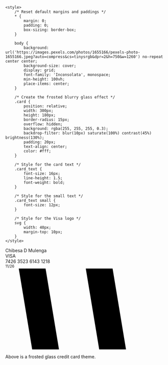 <html lang="en">
<head>
    <meta charset="UTF-8">
    <meta name="viewport" content="width=device-width, initial-scale=1.0">
    <title>Frosted Glass Credit Card</title>
    <!-- Import the Inconsolata font from Google Fonts -->
    <link rel="stylesheet" href="https://fonts.googleapis.com/css2?family=Inconsolata&display=swap">

    <style>
        /* Reset default margins and paddings */
        * {
            margin: 0;
            padding: 0;
            box-sizing: border-box;
        }

        body {
            background: url('https://images.pexels.com/photos/1655166/pexels-photo-1655166.jpeg?auto=compress&cs=tinysrgb&dpr=2&h=750&w=1260') no-repeat center center;
            background-size: cover;
            display: grid;
            font-family: 'Inconsolata', monospace;
            min-height: 100vh;
            place-items: center;
        }

        /* Create the frosted blurry glass effect */
        .card {
            position: relative;
            width: 300px;
            height: 180px;
            border-radius: 15px;
            overflow: hidden;
            background: rgba(255, 255, 255, 0.3);
            backdrop-filter: blur(10px) saturate(100%) contrast(45%) brightness(130%);
            padding: 20px;
            text-align: center;
            color: #fff;
        }

        /* Style for the card text */
        .card_text {
            font-size: 16px;
            line-height: 1.5;
            font-weight: bold;
        }

        /* Style for the small text */
        .card_text small {
            font-size: 12px;
        }

        /* Style for the Visa logo */
        svg {
            width: 40px;
            margin-top: 10px;
        }
    </style>
</head>
<body>
    <div class="card">
        <div class="card_text">
            Chibesa D Mulenga
            <br>
            VISA
            <br>
            7426 3523 6143 1218
            <br>
            <small>11/26</small>
        </div>
        <!-- Insert Visa logo here -->
        <svg xmlns="http://www.w3.org/2000/svg" viewBox="0 0 48 24">
            <!-- Replace the following path data with the actual Visa logo path data -->
            <path d="M4 0l4 24h8l-4-24h-8zm20 0l4 24h8l-4-24h-8z"/>
        </svg>
    </div>
</body>
<p> Above is a frosted glass credit card theme. </p>
</html>

